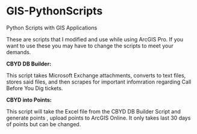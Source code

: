 # GIS-PythonScripts

Python Scripts with GIS Applications

These are scripts that I modified and use while using ArcGIS Pro. If you want to use these you may have to change the scripts to meet your demands.


**CBYD DB Builder:**

This script takes Microsoft Exchange attachments, converts to text files, stores said files, and then scrapes for important infomration regarding Call Before You Dig tickets.


**CBYD into Points:**

This script will take the Excel file from the CBYD DB Builder Script and generate points , upload points to ArcGIS Online. It only takes last 30 days of points but can be changed.
